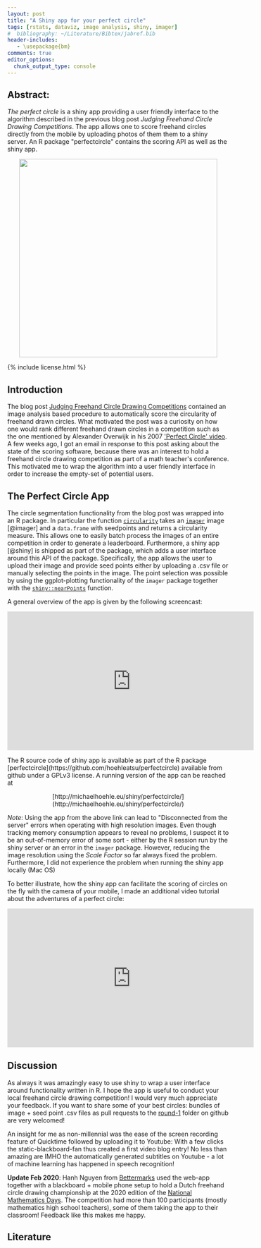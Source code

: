 ```yaml
---
layout: post
title: "A Shiny app for your perfect circle"
tags: [rstats, dataviz, image analysis, shiny, imager]
#  bibliography: ~/Literature/Bibtex/jabref.bib
header-includes:
   - \usepackage{bm}
comments: true
editor_options:
  chunk_output_type: console
---
```




## Abstract:

*The perfect circle* is a shiny app providing a user friendly
interface to the algorithm described in the previous blog post
*Judging Freehand Circle Drawing Competitions*. The app allows one to
score freehand circles directly from the mobile by uploading photos of
them them to a shiny server. An R package "perfectcircle" contains the
scoring API as well as the shiny app.

<center>
<img src="{{ site.baseurl }}/figure/source/2019-02-15-shinycircle/screenshot2.png" width="450">
</center>


{% include license.html %}


## Introduction

The blog post
[Judging Freehand Circle Drawing Competitions](http://staff.math.su.se/hoehle/blog/2018/07/31/circle.html)
contained an image analysis based procedure to automatically score the
circularity of freehand drawn circles. What motivated the post was a
curiosity on how one would rank different freehand drawn circles in a
competition such as the one mentioned by Alexander Overwijk in his
2007
['Perfect Circle' video](https://www.youtube.com/embed/eAhfZUZiwSE). A
few weeks ago, I got an email in response to this post asking about the
state of the scoring software, because there was an interest to hold a
freehand circle drawing competition as part of a math teacher's
conference. This motivated me to wrap the algorithm into a user
friendly interface in order to increase the empty-set of potential
users.

## The Perfect Circle App

The circle segmentation functionality from the blog post was wrapped
into an R package. In particular the function
[`circularity`](https://github.com/hoehleatsu/perfectcircle/blob/fb92ef694b38eb8f409b018c80c827dfb23d0c09/R/perfectcircle.R#L129)
takes an
[`imager`](https://cran.r-project.org/web/packages/imager/index.html)
image [@imager] and a `data.frame` with seedpoints and returns a
circularity measure. This allows one to easily batch process the
images of an entire competition in order to generate a
leaderboard. Furthermore, a shiny app [@shiny] is shipped as part of
the package, which adds a user interface around this API of the
package. Specifically, the app allows the user to upload their image
and provide seed points either by uploading a .csv file or manually
selecting the points in the image. The point selection was possible by
using the ggplot-plotting functionality of the `imager` package
together with the
[`shiny::nearPoints`](https://shiny.rstudio.com/reference/shiny/1.2.0/nearPoints.html)
function.

A general overview of the app is given by the following screencast:

<center>
<iframe width="560" height="315" src="https://www.youtube.com/embed/g8zV5jfvvlo" frameborder="0" allow="accelerometer; autoplay; encrypted-media; gyroscope; picture-in-picture" allowfullscreen></iframe>
</center>
<p>
The R source code of shiny app is available as part of the R package
[perfectcircle](https://github.com/hoehleatsu/perfectcircle) available
from github under a GPLv3 license. A running version of the app can be reached at

<center>
[http://michaelhoehle.eu/shiny/perfectcircle/](http://michaelhoehle.eu/shiny/perfectcircle/)
</center>
<p>

*Note*: Using the app from the above link can lead to "Disconnected
from the server" errors when operating with high resolution
images. Even though tracking memory consumption appears to reveal no
problems, I suspect it to be an out-of-memory error of some sort -
either by the R session run by the shiny server or an error in the
`imager` package. However, reducing the image resolution using the
*Scale Factor* so far always fixed the problem. Furthermore, I did not
experience the problem when running the shiny app locally (Mac OS)

To better illustrate, how the shiny app can facilitate the scoring of
circles on the fly with the camera of your mobile, I made an
additional video tutorial about the adventures of a perfect circle:

<center>
<iframe width="560" height="315" src="https://www.youtube.com/embed/QZOCKn9XNN4" frameborder="0" allow="accelerometer; autoplay; encrypted-media; gyroscope; picture-in-picture" allowfullscreen></iframe>
</center>
<p>

## Discussion

As always it was amazingly easy to use shiny to wrap a user interface
around functionality written in R. I hope the app is useful to
conduct your local freehand circle drawing competition! I would very
much appreciate your feedback. If you want to share
some of your best circles:  bundles of image + seed point .csv files
as pull requests to the
[round-1](https://github.com/hoehleatsu/worldfreehandcirclechampionship/tree/master/round-1) folder
on github are very welcomed!

An insight for me as non-millennial was the ease of the screen
recording feature of Quicktime followed by uploading it to Youtube:
With a few clicks the static-blackboard-fan thus created a first video
blog entry! No less than amazing are IMHO the automatically generated
subtitles on Youtube - a lot of machine learning has happened in
speech recognition!

**Update Feb 2020**: Hanh Nguyen from [Bettermarks](https://nl.bettermarks.com/) used the web-app together with a blackboard + mobile phone setup to hold a Dutch freehand circle drawing championship at the 2020 edition of the
[National Mathematics Days](https://www.uu.nl/onderwijs/nationale-wiskunde-dagen/2020-editie). The competition had more than 100 participants (mostly mathematics high school teachers), some of them taking the app to their classroom! Feedback like this makes me happy.

## Literature
